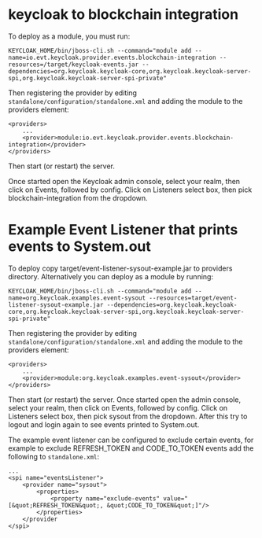 keycloak to blockchain integration
==================================

To deploy as a module, you must run: 

    KEYCLOAK_HOME/bin/jboss-cli.sh --command="module add --name=io.evt.keycloak.provider.events.blockchain-integration --resources=/target/keycloak-events.jar --dependencies=org.keycloak.keycloak-core,org.keycloak.keycloak-server-spi,org.keycloak.keycloak-server-spi-private"
    
Then registering the provider by editing `standalone/configuration/standalone.xml` and adding the module to the providers element:

    <providers>
        ...
        <provider>module:io.evt.keycloak.provider.events.blockchain-integration</provider>
    </providers>

Then start (or restart) the server. 

Once started open the Keycloak admin console, select your realm, then click on Events, followed by config. Click on Listeners 
select box, then pick blockchain-integration from the dropdown.



Example Event Listener that prints events to System.out
=======================================================

To deploy copy target/event-listener-sysout-example.jar to providers directory. Alternatively you can deploy as a module by running:

    KEYCLOAK_HOME/bin/jboss-cli.sh --command="module add --name=org.keycloak.examples.event-sysout --resources=target/event-listener-sysout-example.jar --dependencies=org.keycloak.keycloak-core,org.keycloak.keycloak-server-spi,org.keycloak.keycloak-server-spi-private"

Then registering the provider by editing `standalone/configuration/standalone.xml` and adding the module to the providers element:

    <providers>
        ...
        <provider>module:org.keycloak.examples.event-sysout</provider>
    </providers>

Then start (or restart) the server. Once started open the admin console, select your realm, then click on Events, 
followed by config. Click on Listeners select box, then pick sysout from the dropdown. After this try to logout and 
login again to see events printed to System.out.

The example event listener can be configured to exclude certain events, for example to exclude REFRESH_TOKEN and
CODE_TO_TOKEN events add the following to `standalone.xml`:

    ...
    <spi name="eventsListener">
        <provider name="sysout">
            <properties>
                <property name="exclude-events" value="[&quot;REFRESH_TOKEN&quot;, &quot;CODE_TO_TOKEN&quot;]"/>
            </properties>
        </provider
    </spi>
